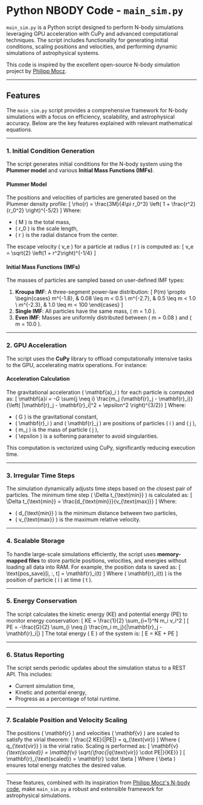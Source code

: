 # Python NBODY Code - `main_sim.py`

`main_sim.py` is a Python script designed to perform N-body simulations leveraging GPU acceleration with CuPy and advanced computational techniques. The script includes functionality for generating initial conditions, scaling positions and velocities, and performing dynamic simulations of astrophysical systems.

This code is inspired by the excellent open-source N-body simulation project by [Philipp Mocz](https://github.com/pmocz/nbody-python).

---

## Features

The `main_sim.py` script provides a comprehensive framework for N-body simulations with a focus on efficiency, scalability, and astrophysical accuracy. Below are the key features explained with relevant mathematical equations.

---

### 1. **Initial Condition Generation**
The script generates initial conditions for the N-body system using the **Plummer model** and various **Initial Mass Functions (IMFs)**.

#### Plummer Model
The positions and velocities of particles are generated based on the Plummer density profile:
\[
\rho(r) = \frac{3M}{4\pi r_0^3} \left( 1 + \frac{r^2}{r_0^2} \right)^{-5/2}
\]
Where:
- \( M \) is the total mass,
- \( r_0 \) is the scale length,
- \( r \) is the radial distance from the center.

The escape velocity \( v_e \) for a particle at radius \( r \) is computed as:
\[
v_e = \sqrt{2} \left(1 + r^2\right)^{-1/4}
\]

#### Initial Mass Functions (IMFs)
The masses of particles are sampled based on user-defined IMF types:
1. **Kroupa IMF**: A three-segment power-law distribution:
   \[
   P(m) \propto 
   \begin{cases} 
   m^{-1.8}, & 0.08 \leq m < 0.5 \\
   m^{-2.7}, & 0.5 \leq m < 1.0 \\
   m^{-2.3}, & 1.0 \leq m < 100 
   \end{cases}
   \]
2. **Single IMF**: All particles have the same mass, \( m = 1.0 \).
3. **Even IMF**: Masses are uniformly distributed between \( m = 0.08 \) and \( m = 10.0 \).

---

### 2. **GPU Acceleration**
The script uses the **CuPy** library to offload computationally intensive tasks to the GPU, accelerating matrix operations. For instance:

#### Acceleration Calculation
The gravitational acceleration \( \mathbf{a}_i \) for each particle is computed as:
\[
\mathbf{a}_i = -G \sum_{j \neq i} \frac{m_j (\mathbf{r}_j - \mathbf{r}_i)}{\left( |\mathbf{r}_j - \mathbf{r}_i|^2 + \epsilon^2 \right)^{3/2}}
\]
Where:
- \( G \) is the gravitational constant,
- \( \mathbf{r}_i \) and \( \mathbf{r}_j \) are positions of particles \( i \) and \( j \),
- \( m_j \) is the mass of particle \( j \),
- \( \epsilon \) is a softening parameter to avoid singularities.

This computation is vectorized using CuPy, significantly reducing execution time.

---

### 3. **Irregular Time Steps**
The simulation dynamically adjusts time steps based on the closest pair of particles. The minimum time step \( \Delta t_{\text{min}} \) is calculated as:
\[
\Delta t_{\text{min}} = \frac{d_{\text{min}}}{v_{\text{max}}}
\]
Where:
- \( d_{\text{min}} \) is the minimum distance between two particles,
- \( v_{\text{max}} \) is the maximum relative velocity.

---

### 4. **Scalable Storage**
To handle large-scale simulations efficiently, the script uses **memory-mapped files** to store particle positions, velocities, and energies without loading all data into RAM. For example, the position data is saved as:
\[
\text{pos\_save}[i, :, t] = \mathbf{r}_i(t)
\]
Where \( \mathbf{r}_i(t) \) is the position of particle \( i \) at time \( t \).

---

### 5. **Energy Conservation**
The script calculates the kinetic energy (KE) and potential energy (PE) to monitor energy conservation:
\[
KE = \frac{1}{2} \sum_{i=1}^N m_i v_i^2
\]
\[
PE = -\frac{G}{2} \sum_{i \neq j} \frac{m_i m_j}{|\mathbf{r}_j - \mathbf{r}_i|}
\]
The total energy \( E \) of the system is:
\[
E = KE + PE
\]

---

### 6. **Status Reporting**
The script sends periodic updates about the simulation status to a REST API. This includes:
- Current simulation time,
- Kinetic and potential energy,
- Progress as a percentage of total runtime.

---

### 7. **Scalable Position and Velocity Scaling**
The positions \( \mathbf{r} \) and velocities \( \mathbf{v} \) are scaled to satisfy the virial theorem:
\[
\frac{2 KE}{|PE|} = q_{\text{vir}}
\]
Where \( q_{\text{vir}} \) is the virial ratio. Scaling is performed as:
\[
\mathbf{v}_{\text{scaled}} = \mathbf{v} \sqrt{\frac{|q_{\text{vir}} \cdot PE|}{KE}}
\]
\[
\mathbf{r}_{\text{scaled}} = \mathbf{r} \cdot \beta
\]
Where \( \beta \) ensures total energy matches the desired value.

---

These features, combined with its inspiration from [Philipp Mocz's N-body code](https://github.com/pmocz/nbody-python), make `main_sim.py` a robust and extensible framework for astrophysical simulations.
